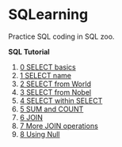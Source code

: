 # SQLearning
Practice SQL coding in SQL zoo.

**SQL Tutorial**
1. [0 SELECT basics](https://github.com/sokqi918/SQLearning/blob/main/SQL%20coding/0%20SELECT%20basics.sql)
2. [1 SELECT name](https://github.com/sokqi918/SQLearning/blob/main/SQL%20coding/1%20SELECT%20name.sql)
3. [2 SELECT from World](https://github.com/sokqi918/SQLearning/blob/main/SQL%20coding/2%20SELECT%20from%20World.sql)
4. [3 SELECT from Nobel](https://github.com/sokqi918/SQLearning/blob/main/SQL%20coding/3%20SELECT%20from%20Nobel.sql)
5. [4 SELECT within SELECT](https://github.com/sokqi918/SQLearning/blob/main/SQL%20coding/4%20SELECT%20within%20SELECT.sql)
6. [5 SUM and COUNT](https://github.com/sokqi918/SQLearning/blob/main/SQL%20coding/5%20SUM%20and%20COUNT.sql)
7. [6 JOIN](https://github.com/sokqi918/SQLearning/blob/main/SQL%20coding/6%20JOIN.sql)
8. [7 More JOIN operations](https://github.com/sokqi918/SQLearning/blob/main/SQL%20coding/7%20More%20JOIN%20operations.sql)
9. [8 Using Null](https://github.com/sokqi918/SQLearning/blob/main/SQL%20coding/8%20Using%20Null.sql)
